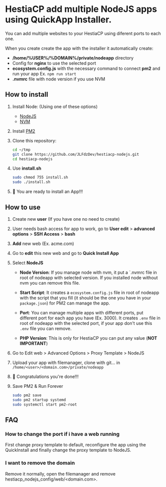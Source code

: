 # HestiaCP add multiple NodeJS apps using QuickApp Installer.

You can add multiple websites to your HestiaCP using diferent ports to each one.

When you create create the app with the installer it automatically create:
* **/home/%USER%/%DOMAIN%/private/nodeapp** directory
* Config for **nginx** to use the selected port
* **ecosystem.config.js** with the necessary command to connect **pm2** and run your app Ex. `npm run start`
* **.nvmrc** file with node version if you use NVM

## How to install

1. Install Node: (Using one of these options)
   *  [NodeJS](https://github.com/nodesource/distributions)
   *  [NVM](https://github.com/nvm-sh/nvm#installing-and-updating)
2. Install [PM2](https://pm2.keymetrics.io/)
3. Clone this repository:
	```bash
	cd ~/tmp
	git clone https://github.com/JLFdzDev/hestiacp-nodejs.git
	cd hestiacp-nodejs
	```

4. Use **install.sh**
	```bash
	sudo chmod 755 install.sh
	sudo ./install.sh
	```

5. 🚀 You are ready to install an App!!!

## How to use

1. Create new **user** (If you have one no need to create)
2. User needs bash access for app to work, go to **User edit** > **advanced options** > **SSH Access** > **bash**
3. **Add** new web (Ex. acme.com)
4. Go to **edit** this new web and go to **Quick Install App**
5. Select **NodeJS**
   * **Node Version**: If you manage node with nvm, it put a `.nvmrc file in root of nodeapp with selected version. If you installed node without nvm you can remove this file.

   * **Start Script**: It creates a `ecosystem.config.js` file in root of nodeapp with the script that you fill (it should be the one you have in your `package.json`) for PM2 can manage the app.

   * **Port**: You can manage multiple apps with different ports, put different port for each app you have (Ex. 3000).
   It creates `.env` file in root of nodeapp with the selected port, if your app don't use this `.env` file you can remove.

   * **PHP Version**: This is only for HestiaCP you can put any value (**NOT IMPORTANT**)
6. Go to Edit web > Advanced Options > Proxy Template > NodeJS
7. Upload your app with filemanager, clone with git... in `/home/<user>/<domain.com>/private/nodeapp`
8. 🎉 Congratulations you're done!!!

9. Save PM2 & Run Forever
	```bash
	sudo pm2 save
	sudo pm2 startup systemd
	sudo systemctl start pm2-root
	```

## FAQ

### How to change the port if i have a web running

First change proxy template to default, reconfigure the app using the QuickInstall and finally change the proxy template to NodeJS.

### I want to remove the domain

Remove it normally, open the filemanager and remove hestiacp_nodejs_config/web/<domain.com>.

